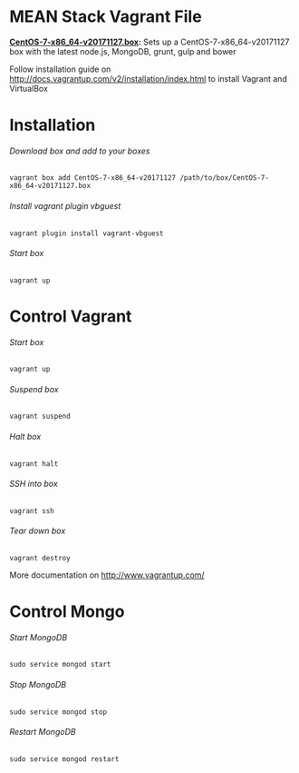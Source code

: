 MEAN Stack Vagrant File
=========

**[CentOS-7-x86_64-v20171127.box](https://www.dropbox.com/s/4yk8dhopfk6cwoe/CentOS-7-x86_64-v20171127.box):** 
Sets up a CentOS-7-x86_64-v20171127 box with the latest node.js, MongoDB, grunt, gulp and bower

Follow installation guide on http://docs.vagrantup.com/v2/installation/index.html to install Vagrant and VirtualBox

Installation
===================

###### Download box and add to your boxes
```Shell
vagrant box add CentOS-7-x86_64-v20171127 /path/to/box/CentOS-7-x86_64-v20171127.box
```

###### Install vagrant plugin vbguest
```Shell
vagrant plugin install vagrant-vbguest
```

###### Start box 
```Shell
vagrant up
```

Control Vagrant
===================

###### Start box
```Shell
vagrant up
```

###### Suspend box
```Shell
vagrant suspend
```

###### Halt box
```Shell
vagrant halt
```

###### SSH into box
```Shell
vagrant ssh
```

###### Tear down box
```Shell
vagrant destroy
```

More documentation on http://www.vagrantup.com/


Control Mongo
===================

###### Start MongoDB
```Shell
sudo service mongod start
```

###### Stop MongoDB
```Shell
sudo service mongod stop
```

###### Restart MongoDB
```Shell
sudo service mongod restart
```